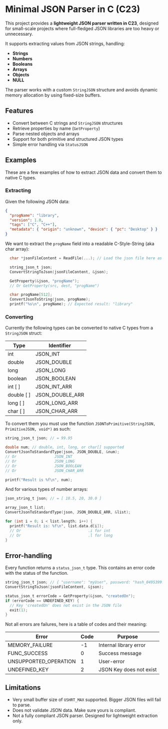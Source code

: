 # Minimal JSON Parser in C (C23)

This project provides a **lightweight JSON parser written in C23**, designed for small-scale projects where full-fledged JSON libraries are too heavy or unnecessary.

It supports extracting values from JSON strings, handling:

- **Strings**
- **Numbers**
- **Booleans**
- **Arrays**
- **Objects**
- **NULL**

The parser works with a custom `StringJSON` structure and avoids dynamic memory allocation by using fixed-size buffers.

## Features

- Convert between C strings and `StringJSON` structures
- Retrieve properties by name (`GetProperty`)
- Parse nested objects and arrays
- Support for both primitive and structured JSON types
- Simple error handling via `StatusJSON`

## Examples

These are a few examples of how to extract JSON data and convert them to native C types.

### Extracting

Given the following JSON data:

```json
{
  "progName": "library",
  "version": 1.0,
  "tags": ["C", "C++"],
  "metadata": { "origin": "unknown", "device": { "pc": "Desktop" } }
}
```

We want to extract the `progName` field into a readable C-Style-String (aka char array):

```c
  char *jsonFileContent = ReadFile(...); // Load the json file here as a string

  string_json_t json;
  ConvertStringToJson(jsonFileContent, &json);

  GetProperty(&json, "progName");
  // Or GetProperty(src, dest, "progName")

  char progName[512];
  ConvertJsonToString(json, progName);
  printf("%s\n", progName); // Expected result: "library"
```

### Converting

Currently the following types can be converted to native C types from a `StringJSON` struct:

| Type       | Identifier      |
| ---------- | --------------- |
| int        | JSON_INT        |
| double     | JSON_DOUBLE     |
| long       | JSON_LONG       |
| boolean    | JSON_BOOLEAN    |
| int [ ]    | JSON_INT_ARR    |
| double [ ] | JSON_DOUBLE_ARR |
| long [ ]   | JSON_LONG_ARR   |
| char [ ]   | JSON_CHAR_ARR   |

To convert them you must use the function `JSONToPrimitive(StringJSON, PrimitiveJSON, void*)` as such:

```c
string_json_t json; // = 99.95

double num; // double, int, long, or char[] supported
ConvertJsonToStandardType(json, JSON_DOUBLE, &num);
// Or                 JSON_INT
// Or                 JSON_LONG
// Or                 JSON_BOOLEAN
// Or                 JSON_CHAR_ARR

printf("Result is %f\n", num);
```

And for various types of number arrays:

```c
json_string_t json; // = [ 10.5, 20, 30.0 ]

array_json_t list;
ConvertJsonToStandardType(json, JSON_DOUBLE_ARR, &list);

for (int i = 0; i < list.length; i++) {
  printf("Result is: %f\n", list.data.d[i]);
  // Or                              .i for int
  // Or                              .l for long
}
```

## Error-handling

Every function returns a `status_json_t` type. This contains an error code with the status of the function.

```c
string_json_t json; // { "username": "myUser", password: "hash_0495399..." }
ConvertStringToJson(jsonFileContent, &json);

status_json_t errorCode = GetProperty(&json, "createdOn");
if (errorCode == UNDEFINED_KEY) {
  // Key 'createdOn' does not exist in the JSON file
  exit(1);
}
```

Not all errors are failures, here is a table of codes and their meaning:

| Error                 | Code | Purpose                 |
| --------------------- | ---- | ----------------------- |
| MEMORY_FAILURE        | -1   | Internal library error  |
| FUNC_SUCCESS          | 0    | Success message         |
| UNSUPPORTED_OPERATION | 1    | User-error              |
| UNDEFINED_KEY         | 2    | JSON Key does not exist |

## Limitations

- Very small buffer size of `USHRT_MAX` supported. Bigger JSON files will fail to parse.
- Does not validate JSON data. Make sure yours is compliant.
- Not a fully compliant JSON parser. Designed for lightweight extraction only.
